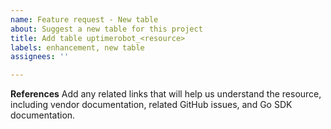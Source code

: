 ```yaml
---
name: Feature request - New table
about: Suggest a new table for this project
title: Add table uptimerobot_<resource>
labels: enhancement, new table
assignees: ''

---
```


**References**
Add any related links that will help us understand the resource, including vendor documentation, related GitHub issues, and Go SDK documentation.
